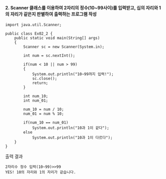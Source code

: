 #### 2. Scanner 클래스를 이용하여 2자리의 정수(10~99사이)를 입력받고, 십의 자리와 1의 자리가 같은지 판별하여 출력하는 프로그램 작성
```
import java.util.Scanner;

public class Ex02_2 {
	public static void main(String[] args) 
	{
		Scanner sc = new Scanner(System.in);
		
		int num = sc.nextInt();
		
		if(num < 10 || num > 99)
		{
			System.out.println("10~99까지 입력!");
			sc.close();
			return;
		}
		
		int num_10;
		int num_01;
		
		num_10 = num / 10;
		num_01 = num % 10;
		
		if(num_10 == num_01)
			System.out.println("10과 1이 같다");
		else
			System.out.println("10과 1이 다르다");
	}
}
```
출력 결과
```
2자리수 정수 입력(10~99)>>99
YES! 10의 자리와 1의 자리가 같습니다.
```

